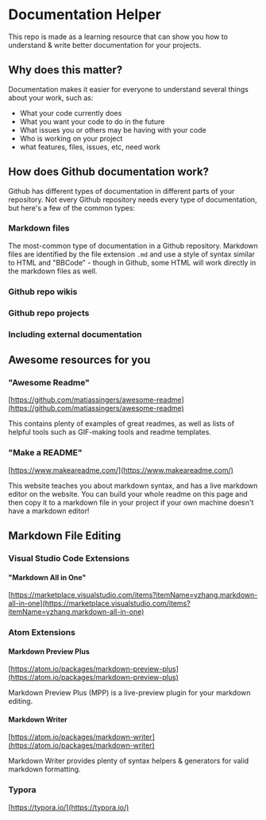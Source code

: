 # Documentation Helper
This repo is made as a learning resource that can show you how to understand &amp; write better documentation for your projects.


## Why does this matter? 
Documentation makes it easier for everyone to understand several things about your work, such as:
* What your code currently does
* What you want your code to do in the future 
* What issues you or others may be having with your code
* Who is working on your project
* what features, files, issues, etc, need work 

## How does Github documentation work? 
Github has different types of documentation in different parts of your repository. Not every Github repository needs every type of documentation, but here's a few of the common types:

### Markdown files
The most-common type of documentation in a Github repository. Markdown files are identified by the file extension ```.md``` and use a style of syntax similar to HTML and "BBCode" - though in Github, some HTML will work directly in the markdown files as well.


### Github repo wikis


### Github repo projects


### Including external documentation


## Awesome resources for you
### "Awesome Readme"
[https://github.com/matiassingers/awesome-readme](https://github.com/matiassingers/awesome-readme)

This contains plenty of examples of great readmes, as well as lists of helpful tools such as GIF-making tools and readme templates.

### "Make a README"
[https://www.makeareadme.com/](https://www.makeareadme.com/)

This website teaches you about markdown syntax, and has a live markdown editor on the website. You can build your whole readme on this page and then copy it to a markdown file in your project if your own machine doesn't have a markdown editor!

## Markdown File Editing
### Visual Studio Code Extensions
#### "Markdown All in One"
[https://marketplace.visualstudio.com/items?itemName=yzhang.markdown-all-in-one](https://marketplace.visualstudio.com/items?itemName=yzhang.markdown-all-in-one)


### Atom Extensions
#### Markdown Preview Plus
[https://atom.io/packages/markdown-preview-plus](https://atom.io/packages/markdown-preview-plus)

Markdown Preview Plus (MPP) is a live-preview plugin for your markdown editing.

#### Markdown Writer
[https://atom.io/packages/markdown-writer](https://atom.io/packages/markdown-writer)

Markdown Writer provides plenty of syntax helpers & generators for valid markdown formatting. 

### Typora
[https://typora.io/](https://typora.io/)



### 
